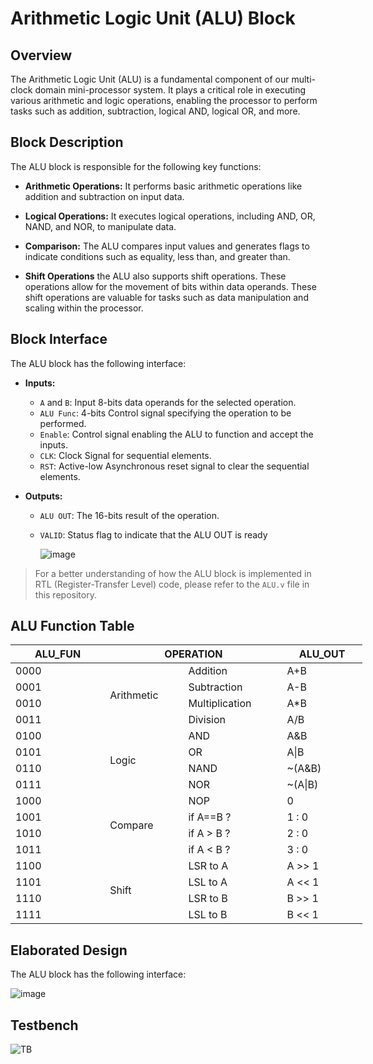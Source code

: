 # Arithmetic Logic Unit (ALU) Block

## Overview
The Arithmetic Logic Unit (ALU) is a fundamental component of our multi-clock domain mini-processor system. It plays a critical role in executing various arithmetic and logic operations, enabling the processor to perform tasks such as addition, subtraction, logical AND, logical OR, and more.

## Block Description
The ALU block is responsible for the following key functions:

- **Arithmetic Operations:** It performs basic arithmetic operations like addition and subtraction on input data.

- **Logical Operations:** It executes logical operations, including AND, OR, NAND, and NOR, to manipulate data.

- **Comparison:** The ALU compares input values and generates flags to indicate conditions such as equality, less than, and greater than.

- **Shift Operations** the ALU also supports shift operations. These operations allow for the movement of bits within data operands. These shift operations are valuable for tasks such as data manipulation and scaling within the processor.

## Block Interface
The ALU block has the following interface:

- **Inputs:**
  - `A` and `B`: Input 8-bits data operands for the selected operation.
  - `ALU Func`: 4-bits Control signal specifying the operation to be performed.
  - `Enable`: Control signal enabling the ALU to function and accept the inputs.
  - `CLK`: Clock Signal for sequential elements.
  - `RST`: Active-low Asynchronous reset signal to clear the sequential elements.

- **Outputs:**
  - `ALU OUT`: The 16-bits result of the operation.
  - `VALID`: Status flag to indicate that the ALU OUT is ready
 
    ![image](https://github.com/AhmedAmrAbdellatif1/Multi-Clock-Domain-System/assets/140100601/a6ffe5d3-5075-43a7-8131-ca9e2a48fc57)

> For a better understanding of how the ALU block is implemented in RTL (Register-Transfer Level) code, please refer to the `ALU.v` file in this repository.

## ALU Function Table

<table class="tg" style="undefined;table-layout: fixed; width: 563px">
<colgroup>
<col style="width: 151.2px">
<col style="width: 125.2px">
<col style="width: 158.2px">
<col style="width: 128.2px">
</colgroup>
<thead>
  <tr>
    <th class="tg-c3ow">ALU_FUN</th>
    <th class="tg-c3ow" colspan="2">OPERATION</th>
    <th class="tg-c3ow">ALU_OUT</th>
  </tr>
</thead>
<tbody>
  <tr>
    <td class="tg-c3ow">0000</td>
    <td class="tg-c3ow" rowspan="4">Arithmetic<br></td>
    <td class="tg-c3ow">Addition</td>
    <td class="tg-c3ow">A+B</td>
  </tr>
  <tr>
    <td class="tg-c3ow">0001</td>
    <td class="tg-c3ow">Subtraction</td>
    <td class="tg-c3ow">A-B</td>
  </tr>
  <tr>
    <td class="tg-c3ow">0010</td>
    <td class="tg-c3ow">Multiplication</td>
    <td class="tg-c3ow">A*B</td>
  </tr>
  <tr>
    <td class="tg-c3ow">0011</td>
    <td class="tg-c3ow">Division</td>
    <td class="tg-c3ow">A/B</td>
  </tr>
  <tr>
    <td class="tg-c3ow">0100</td>
    <td class="tg-c3ow" rowspan="4">Logic<br></td>
    <td class="tg-c3ow">AND</td>
    <td class="tg-c3ow">A&amp;B</td>
  </tr>
  <tr>
    <td class="tg-c3ow">0101</td>
    <td class="tg-c3ow">OR</td>
    <td class="tg-c3ow">A|B</td>
  </tr>
  <tr>
    <td class="tg-c3ow">0110</td>
    <td class="tg-c3ow">NAND</td>
    <td class="tg-c3ow">~(A&amp;B)</td>
  </tr>
  <tr>
    <td class="tg-c3ow">0111</td>
    <td class="tg-c3ow">NOR</td>
    <td class="tg-c3ow">~(A|B)</td>
  </tr>
  <tr>
    <td class="tg-c3ow">1000</td>
    <td class="tg-c3ow" rowspan="4">Compare<br></td>
    <td class="tg-c3ow">NOP</td>
    <td class="tg-c3ow">0</td>
  </tr>
  <tr>
    <td class="tg-c3ow">1001</td>
    <td class="tg-c3ow">if A==B ?</td>
    <td class="tg-c3ow">1 : 0</td>
  </tr>
  <tr>
    <td class="tg-c3ow">1010</td>
    <td class="tg-c3ow">if A &gt; B ?</td>
    <td class="tg-c3ow">2 : 0</td>
  </tr>
  <tr>
    <td class="tg-c3ow">1011</td>
    <td class="tg-c3ow">if A &lt; B ?</td>
    <td class="tg-c3ow">3 : 0</td>
  </tr>
  <tr>
    <td class="tg-c3ow">1100</td>
    <td class="tg-c3ow" rowspan="4">Shift<br></td>
    <td class="tg-c3ow">LSR to A</td>
    <td class="tg-c3ow">A &gt;&gt; 1</td>
  </tr>
  <tr>
    <td class="tg-c3ow">1101</td>
    <td class="tg-c3ow">LSL to A</td>
    <td class="tg-c3ow">A &lt;&lt; 1</td>
  </tr>
  <tr>
    <td class="tg-c3ow">1110</td>
    <td class="tg-c3ow">LSR to B</td>
    <td class="tg-c3ow">B &gt;&gt; 1</td>
  </tr>
  <tr>
    <td class="tg-c3ow">1111</td>
    <td class="tg-c3ow">LSL to B</td>
    <td class="tg-c3ow">B &lt;&lt; 1</td>
  </tr>
</tbody>
</table>

## Elaborated Design
The ALU block has the following interface:

![image](https://github.com/AhmedAmrAbdellatif1/Multi-Clock-Domain-System/assets/140100601/d219f61f-0da8-4ba6-9685-c7f2138eacec)

## Testbench
![TB](https://github.com/AhmedAmrAbdellatif1/Multi-Clock-Domain-System/assets/140100601/63fb826a-7104-49c0-b27f-9dce27a377f7)
